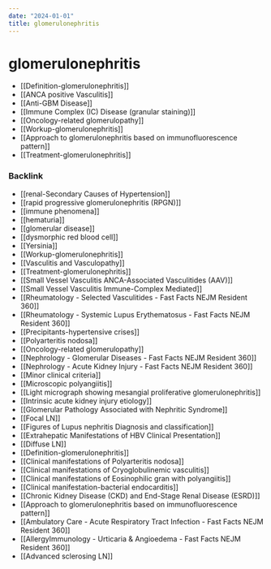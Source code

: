 ```yaml
---
date: "2024-01-01"
title: glomerulonephritis
---
```



# glomerulonephritis

- [[Definition-glomerulonephritis]]
- [[ANCA positive Vasculitis]]
- [[Anti-GBM Disease]]
- [[Immune Complex (IC) Disease (granular staining)]]
- [[Oncology-related glomerulopathy]]
- [[Workup-glomerulonephritis]]
- [[Approach to glomerulonephritis based on immunofluorescence pattern]]
- [[Treatment-glomerulonephritis]]
 
### Backlink

- [[renal-Secondary Causes of Hypertension]] 
- [[rapid progressive glomerulonephritis (RPGN)]] 
- [[immune phenomena]] 
- [[hematuria]] 
- [[glomerular disease]] 
- [[dysmorphic red blood cell]] 
- [[Yersinia]] 
- [[Workup-glomerulonephritis]] 
- [[Vasculitis and Vasculopathy]] 
- [[Treatment-glomerulonephritis]] 
- [[Small Vessel Vasculitis ANCA-Associated Vasculitides (AAV)]] 
- [[Small Vessel Vasculitis Immune-Complex Mediated]] 
- [[Rheumatology - Selected Vasculitides - Fast Facts  NEJM Resident 360]] 
- [[Rheumatology - Systemic Lupus Erythematosus - Fast Facts  NEJM Resident 360]] 
- [[Precipitants-hypertensive crises]] 
- [[Polyarteritis nodosa]] 
- [[Oncology-related glomerulopathy]] 
- [[Nephrology - Glomerular Diseases - Fast Facts  NEJM Resident 360]] 
- [[Nephrology - Acute Kidney Injury - Fast Facts  NEJM Resident 360]] 
- [[Minor clinical criteria]] 
- [[Microscopic polyangiitis]] 
- [[Light micrograph showing mesangial proliferative glomerulonephritis]] 
- [[Intrinsic acute kidney injury etiology]] 
- [[Glomerular Pathology Associated with Nephritic Syndrome]] 
- [[Focal LN]] 
- [[Figures of Lupus nephritis Diagnosis and classification]] 
- [[Extrahepatic Manifestations of HBV Clinical Presentation]] 
- [[Diffuse LN]] 
- [[Definition-glomerulonephritis]] 
- [[Clinical manifestations of Polyarteritis nodosa]] 
- [[Clinical manifestations of Cryoglobulinemic vasculitis]] 
- [[Clinical manifestations of Eosinophilic gran with polyangiitis]] 
- [[Clinical manifestation-bacterial endocarditis]] 
- [[Chronic Kidney Disease (CKD) and End-Stage Renal Disease (ESRD)]] 
- [[Approach to glomerulonephritis based on immunofluorescence pattern]] 
- [[Ambulatory Care - Acute Respiratory Tract Infection - Fast Facts  NEJM Resident 360]] 
- [[AllergyImmunology - Urticaria & Angioedema - Fast Facts  NEJM Resident 360]] 
- [[Advanced sclerosing LN]] 
